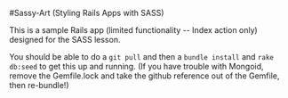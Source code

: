 #Sassy-Art (Styling Rails Apps with SASS)

This is a sample Rails app (limited functionality -- Index action only) designed for the SASS lesson. 

You should be able to do a ```git pull``` and then a ```bundle install``` and ```rake db:seed``` to get this up and running. (If you have trouble with Mongoid, remove the Gemfile.lock and take the github reference out of the Gemfile, then re-bundle!)
